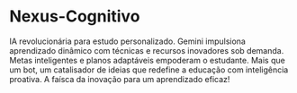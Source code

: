 # Nexus-Cognitivo
IA revolucionária para estudo personalizado. Gemini impulsiona aprendizado dinâmico com técnicas e recursos inovadores sob demanda. Metas inteligentes e planos adaptáveis empoderam o estudante. Mais que um bot, um catalisador de ideias que redefine a educação com inteligência proativa. A faísca da inovação para um aprendizado eficaz!
